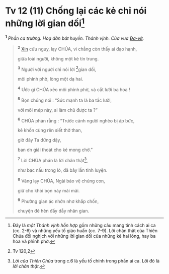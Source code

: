 # Tv 12 (11) Chống lại các kẻ chỉ nói những lời gian dối[^1-bf636a5d-d03e-4c08-b289-b15b28eba554]
<sup><b>1</b></sup> *Phần ca trưởng. Hoạ đàn bát huyền. Thánh vịnh. Của vua [Đa-vít]().*

> <sup><b>2</b></sup> [Xin]() cứu nguy, lạy CHÚA, vì chẳng còn thấy ai đạo hạnh,
>
> giữa loài người, không một kẻ tín trung.
>
> <sup><b>3</b></sup> Người với người chỉ nói lời [^1@-bf636a5d-d03e-4c08-b289-b15b28eba554]gian dối,
>
> môi phỉnh phờ, lòng một dạ hai.
>
> <sup><b>4</b></sup> Ước gì CHÚA xẻo môi phỉnh phờ, và cắt lưỡi ba hoa !
>
> <sup><b>5</b></sup> Bọn chúng nói : “Sức mạnh ta là ba tấc lưỡi,
>
> với môi mép này, ai làm chủ được ta ?”
>
> <sup><b>6</b></sup> CHÚA phán rằng : “Trước cảnh người nghèo bị áp bức,
>
> kẻ khốn cùng rên siết thở than,
>
> giờ đây Ta đứng dậy,
>
> ban ơn giải thoát cho kẻ mong chờ.”
>
> <sup><b>7</b></sup> Lời CHÚA phán là lời chân thật[^2-bf636a5d-d03e-4c08-b289-b15b28eba554],
>
> như bạc nấu trong lò, đã bảy lần tinh luyện.
>
> <sup><b>8</b></sup> Vâng lạy CHÚA, Ngài bảo vệ chúng con,
>
> giữ cho khỏi bọn này mãi mãi.
>
> <sup><b>9</b></sup> Phường gian ác nhởn nhơ khắp chốn,
>
> chuyện đê hèn đầy dẫy nhân gian.

[^1-bf636a5d-d03e-4c08-b289-b15b28eba554]: Đây là *một Thánh vịnh hỗn hợp* gồm những câu mang tính cách ai ca (cc. 2-6) và những yếu tố giáo huấn (cc. 7-9). Lời chân thật của Thiên Chúa đối nghịch với những lời gian dối của những kẻ hai lòng, hay ba hoa và phỉnh phờ.
[^2-bf636a5d-d03e-4c08-b289-b15b28eba554]: *Lời của Thiên Chúa* trong c.6 là yếu tố chính trong phần ai ca. Lời đó là *lời chân thật*.
[^1@-bf636a5d-d03e-4c08-b289-b15b28eba554]: Tv 120,2